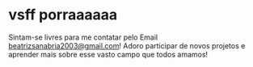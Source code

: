 # vsff porraaaaaa

Sintam-se livres para me contatar pelo Email beatrizsanabria2003@gmail.com! Adoro participar de novos projetos e aprender mais sobre esse vasto campo que todos amamos!

<!--
**Beeatrice/Beeatrice** is a ✨ _special_ ✨ repository because its `README.md` (this file) appears on your GitHub profile.

Here are some ideas to get you started:

- 🔭 I’m currently working on ...
- 🌱 I’m currently learning ...
- 👯 I’m looking to collaborate on ...
- 🤔 I’m looking for help with ...
- 💬 Ask me about ...
- 📫 How to reach me: ...
- 😄 Pronouns: ...
- ⚡ Fun fact: ...
-->
